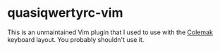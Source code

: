 <!--
    README.markdown
    ---------------

    SPDX-License-Identifier: CC0-1.0

    Written in 2012, 2014, 2018, 2023 by Lawrence Velazquez
    <vq@larryv.me>.

    To the extent possible under law, the author has dedicated all
    copyright and related and neighboring rights to this software to the
    public domain worldwide. This software is distributed without any
    warranty.

    You should have received a copy of the CC0 Public Domain Dedication
    along with this software. If not, see
    <https://creativecommons.org/publicdomain/zero/1.0/>.
-->


# quasiqwertyrc-vim #

This is an unmaintained Vim plugin that I used to use with the
[Colemak](https://colemak.com) keyboard layout. You probably shouldn't
use it.
